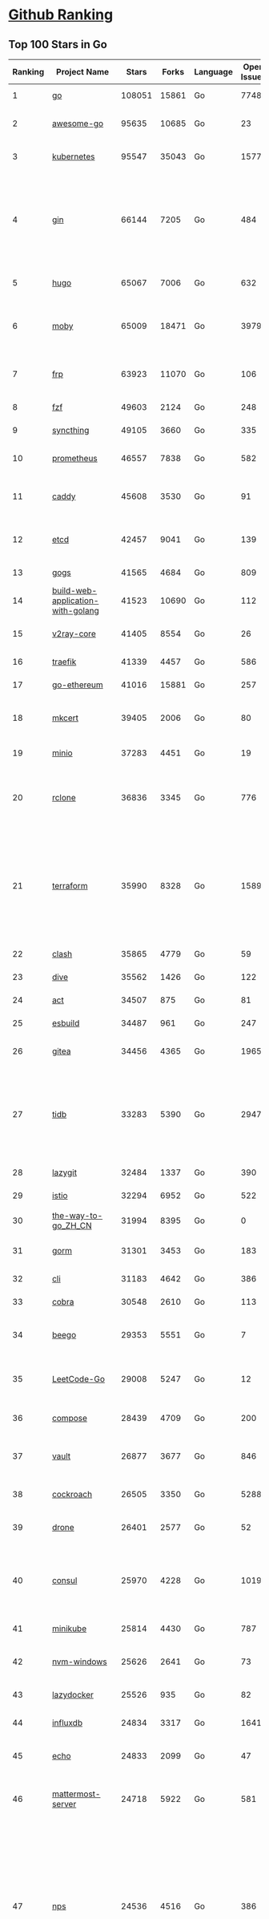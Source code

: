 [Github Ranking](../README.md)
==========

## Top 100 Stars in Go

| Ranking | Project Name | Stars | Forks | Language | Open Issues | Description | Last Commit |
| ------- | ------------ | ----- | ----- | -------- | ----------- | ----------- | ----------- |
| 1 | [go](https://github.com/golang/go) | 108051 | 15861 | Go | 7748 | The Go programming language | 2023-02-02T06:45:24Z |
| 2 | [awesome-go](https://github.com/avelino/awesome-go) | 95635 | 10685 | Go | 23 | A curated list of awesome Go frameworks, libraries and software | 2023-02-01T10:57:06Z |
| 3 | [kubernetes](https://github.com/kubernetes/kubernetes) | 95547 | 35043 | Go | 1577 | Production-Grade Container Scheduling and Management | 2023-02-02T09:13:19Z |
| 4 | [gin](https://github.com/gin-gonic/gin) | 66144 | 7205 | Go | 484 | Gin is a HTTP web framework written in Go (Golang). It features a Martini-like API with much better performance -- up to 40 times faster. If you need smashing performance, get yourself some Gin. | 2023-02-02T04:54:03Z |
| 5 | [hugo](https://github.com/gohugoio/hugo) | 65067 | 7006 | Go | 632 | The world’s fastest framework for building websites. | 2023-02-01T08:02:09Z |
| 6 | [moby](https://github.com/moby/moby) | 65009 | 18471 | Go | 3979 | Moby Project - a collaborative project for the container ecosystem to assemble container-based systems | 2023-02-02T09:43:31Z |
| 7 | [frp](https://github.com/fatedier/frp) | 63923 | 11070 | Go | 106 | A fast reverse proxy to help you expose a local server behind a NAT or firewall to the internet. | 2023-02-02T04:03:31Z |
| 8 | [fzf](https://github.com/junegunn/fzf) | 49603 | 2124 | Go | 248 | :cherry_blossom: A command-line fuzzy finder | 2023-02-01T16:17:21Z |
| 9 | [syncthing](https://github.com/syncthing/syncthing) | 49105 | 3660 | Go | 335 | Open Source Continuous File Synchronization | 2023-02-02T08:54:08Z |
| 10 | [prometheus](https://github.com/prometheus/prometheus) | 46557 | 7838 | Go | 582 | The Prometheus monitoring system and time series database. | 2023-02-02T09:20:21Z |
| 11 | [caddy](https://github.com/caddyserver/caddy) | 45608 | 3530 | Go | 91 | Fast and extensible multi-platform HTTP/1-2-3 web server with automatic HTTPS | 2023-02-01T23:47:51Z |
| 12 | [etcd](https://github.com/etcd-io/etcd) | 42457 | 9041 | Go | 139 | Distributed reliable key-value store for the most critical data of a distributed system | 2023-02-02T09:34:56Z |
| 13 | [gogs](https://github.com/gogs/gogs) | 41565 | 4684 | Go | 809 | Gogs is a painless self-hosted Git service | 2023-01-30T12:38:55Z |
| 14 | [build-web-application-with-golang](https://github.com/astaxie/build-web-application-with-golang) | 41523 | 10690 | Go | 112 | A golang ebook intro how to build a web with golang | 2022-12-29T05:46:04Z |
| 15 | [v2ray-core](https://github.com/v2ray/v2ray-core) | 41405 | 8554 | Go | 26 | A platform for building proxies to bypass network restrictions. | 2023-01-26T03:01:07Z |
| 16 | [traefik](https://github.com/traefik/traefik) | 41339 | 4457 | Go | 586 | The Cloud Native Application Proxy | 2023-01-31T15:00:11Z |
| 17 | [go-ethereum](https://github.com/ethereum/go-ethereum) | 41016 | 15881 | Go | 257 | Official Go implementation of the Ethereum protocol | 2023-02-02T09:52:34Z |
| 18 | [mkcert](https://github.com/FiloSottile/mkcert) | 39405 | 2006 | Go | 80 | A simple zero-config tool to make locally trusted development certificates with any names you'd like. | 2023-02-01T12:10:11Z |
| 19 | [minio](https://github.com/minio/minio) | 37283 | 4451 | Go | 19 | Multi-Cloud :cloud: Object Storage  | 2023-02-01T23:31:21Z |
| 20 | [rclone](https://github.com/rclone/rclone) | 36836 | 3345 | Go | 776 | "rsync for cloud storage" - Google Drive, S3, Dropbox, Backblaze B2, One Drive, Swift, Hubic, Wasabi, Google Cloud Storage, Yandex Files | 2023-02-01T15:47:42Z |
| 21 | [terraform](https://github.com/hashicorp/terraform) | 35990 | 8328 | Go | 1589 | Terraform enables you to safely and predictably create, change, and improve infrastructure. It is an open source tool that codifies APIs into declarative configuration files that can be shared amongst team members, treated as code, edited, reviewed, and versioned. | 2023-02-02T04:40:51Z |
| 22 | [clash](https://github.com/Dreamacro/clash) | 35865 | 4779 | Go | 59 | A rule-based tunnel in Go. | 2023-02-01T21:39:34Z |
| 23 | [dive](https://github.com/wagoodman/dive) | 35562 | 1426 | Go | 122 | A tool for exploring each layer in a docker image | 2023-01-31T05:39:06Z |
| 24 | [act](https://github.com/nektos/act) | 34507 | 875 | Go | 81 | Run your GitHub Actions locally 🚀 | 2023-02-02T09:19:02Z |
| 25 | [esbuild](https://github.com/evanw/esbuild) | 34487 | 961 | Go | 247 | An extremely fast bundler for the web | 2023-02-01T03:28:54Z |
| 26 | [gitea](https://github.com/go-gitea/gitea) | 34456 | 4365 | Go | 1965 | Git with a cup of tea, painless self-hosted git service | 2023-02-02T09:18:06Z |
| 27 | [tidb](https://github.com/pingcap/tidb) | 33283 | 5390 | Go | 2947 | TiDB is an open-source, cloud-native, distributed, MySQL-Compatible database for elastic scale and real-time analytics. Try AI-powered Chat2Query free at : https://tidbcloud.com/free-trial | 2023-02-02T09:58:39Z |
| 28 | [lazygit](https://github.com/jesseduffield/lazygit) | 32484 | 1337 | Go | 390 | simple terminal UI for git commands | 2023-02-02T07:15:01Z |
| 29 | [istio](https://github.com/istio/istio) | 32294 | 6952 | Go | 522 | Connect, secure, control, and observe services. | 2023-02-02T08:22:32Z |
| 30 | [the-way-to-go_ZH_CN](https://github.com/unknwon/the-way-to-go_ZH_CN) | 31994 | 8395 | Go | 0 | 《The Way to Go》中文译本，中文正式名《Go 入门指南》 | 2022-12-28T01:22:56Z |
| 31 | [gorm](https://github.com/go-gorm/gorm) | 31301 | 3453 | Go | 183 | The fantastic ORM library for Golang, aims to be developer friendly | 2023-02-02T09:54:51Z |
| 32 | [cli](https://github.com/cli/cli) | 31183 | 4642 | Go | 386 | GitHub’s official command line tool | 2023-02-01T21:19:37Z |
| 33 | [cobra](https://github.com/spf13/cobra) | 30548 | 2610 | Go | 113 | A Commander for modern Go CLI interactions | 2023-01-30T19:14:22Z |
| 34 | [beego](https://github.com/beego/beego) | 29353 | 5551 | Go | 7 | beego is an open-source, high-performance web framework for the Go programming language. | 2023-01-31T15:57:07Z |
| 35 | [LeetCode-Go](https://github.com/halfrost/LeetCode-Go) | 29008 | 5247 | Go | 12 | ✅ Solutions to LeetCode by Go, 100% test coverage, runtime beats 100% / LeetCode 题解 | 2023-01-04T18:30:02Z |
| 36 | [compose](https://github.com/docker/compose) | 28439 | 4709 | Go | 200 | Define and run multi-container applications with Docker | 2023-02-02T08:56:32Z |
| 37 | [vault](https://github.com/hashicorp/vault) | 26877 | 3677 | Go | 846 | A tool for secrets management, encryption as a service, and privileged access management | 2023-02-02T06:31:31Z |
| 38 | [cockroach](https://github.com/cockroachdb/cockroach) | 26505 | 3350 | Go | 5288 | CockroachDB - the open source, cloud-native distributed SQL database. | 2023-02-02T09:58:14Z |
| 39 | [drone](https://github.com/harness/drone) | 26401 | 2577 | Go | 52 | Drone is a Container-Native, Continuous Delivery Platform | 2023-02-02T07:37:12Z |
| 40 | [consul](https://github.com/hashicorp/consul) | 25970 | 4228 | Go | 1019 | Consul is a distributed, highly available, and data center aware solution to connect and configure applications across dynamic, distributed infrastructure. | 2023-02-02T09:40:00Z |
| 41 | [minikube](https://github.com/kubernetes/minikube) | 25814 | 4430 | Go | 787 | Run Kubernetes locally | 2023-02-02T03:09:30Z |
| 42 | [nvm-windows](https://github.com/coreybutler/nvm-windows) | 25626 | 2641 | Go | 73 | A node.js version management utility for Windows. Ironically written in Go. | 2023-01-27T04:09:28Z |
| 43 | [lazydocker](https://github.com/jesseduffield/lazydocker) | 25526 | 935 | Go | 82 | The lazier way to manage everything docker | 2023-02-01T07:22:02Z |
| 44 | [influxdb](https://github.com/influxdata/influxdb) | 24834 | 3317 | Go | 1641 | Scalable datastore for metrics, events, and real-time analytics | 2023-02-01T18:22:05Z |
| 45 | [echo](https://github.com/labstack/echo) | 24833 | 2099 | Go | 47 | High performance, minimalist Go web framework | 2023-02-01T20:38:20Z |
| 46 | [mattermost-server](https://github.com/mattermost/mattermost-server) | 24718 | 5922 | Go | 581 | Mattermost is an open source platform for secure collaboration across the entire software development lifecycle. | 2023-02-02T09:12:35Z |
| 47 | [nps](https://github.com/ehang-io/nps) | 24536 | 4516 | Go | 386 | 一款轻量级、高性能、功能强大的内网穿透代理服务器。支持tcp、udp、socks5、http等几乎所有流量转发，可用来访问内网网站、本地支付接口调试、ssh访问、远程桌面，内网dns解析、内网socks5代理等等……，并带有功能强大的web管理端。a lightweight, high-performance, powerful intranet penetration proxy server, with a powerful web management terminal. | 2022-12-19T19:25:06Z |
| 48 | [kit](https://github.com/go-kit/kit) | 24498 | 2384 | Go | 35 | A standard library for microservices. | 2023-01-02T06:10:18Z |
| 49 | [fiber](https://github.com/gofiber/fiber) | 24415 | 1251 | Go | 28 | ⚡️ Express inspired web framework written in Go | 2023-02-01T19:07:56Z |
| 50 | [portainer](https://github.com/portainer/portainer) | 24377 | 2117 | Go | 924 | Making Docker and Kubernetes management easy. | 2023-02-02T02:23:36Z |
| 51 | [photoprism](https://github.com/photoprism/photoprism) | 24322 | 1383 | Go | 338 | AI-Powered Photos App for the Decentralized Web 🌈💎✨ | 2023-02-01T15:09:04Z |
| 52 | [helm](https://github.com/helm/helm) | 23638 | 6538 | Go | 266 | The Kubernetes Package Manager | 2023-02-02T00:33:57Z |
| 53 | [iris](https://github.com/kataras/iris) | 23500 | 2464 | Go | 77 | The fastest HTTP/2 Go Web Framework. New, modern, easy to learn. Fast development with Code you control. Unbeatable cost-performance ratio :leaves: :rocket: \| 谢谢 \| #golang | 2023-02-01T04:09:13Z |
| 54 | [nsq](https://github.com/nsqio/nsq) | 23161 | 2819 | Go | 50 | A realtime distributed messaging platform | 2023-01-18T14:36:59Z |
| 55 | [faas](https://github.com/openfaas/faas) | 22608 | 1827 | Go | 27 | OpenFaaS - Serverless Functions Made Simple | 2023-01-28T09:18:21Z |
| 56 | [ngrok](https://github.com/inconshreveable/ngrok) | 22540 | 4157 | Go | 207 | Introspected tunnels to localhost | 2022-08-23T07:11:57Z |
| 57 | [go-zero](https://github.com/zeromicro/go-zero) | 22450 | 3207 | Go | 166 | A cloud-native Go microservices framework with cli tool for productivity. | 2023-02-01T07:15:04Z |
| 58 | [hub](https://github.com/github/hub) | 22275 | 2350 | Go | 235 | A command-line tool that makes git easier to use with GitHub. | 2023-01-26T21:08:05Z |
| 59 | [k3s](https://github.com/k3s-io/k3s) | 22144 | 1962 | Go | 285 | Lightweight Kubernetes | 2023-02-02T01:59:54Z |
| 60 | [logrus](https://github.com/sirupsen/logrus) | 22060 | 2210 | Go | 5 | Structured, pluggable logging for Go. | 2023-01-15T13:31:02Z |
| 61 | [viper](https://github.com/spf13/viper) | 21904 | 1828 | Go | 357 | Go configuration with fangs | 2023-01-30T07:58:36Z |
| 62 | [docker_practice](https://github.com/yeasy/docker_practice) | 21787 | 5457 | Go | 3 | Learn and understand Docker&Container technologies, with real DevOps practice! | 2023-01-17T20:03:57Z |
| 63 | [croc](https://github.com/schollz/croc) | 21664 | 946 | Go | 91 | Easily and securely send things from one computer to another :crocodile: :package: | 2023-01-13T15:29:21Z |
| 64 | [go-patterns](https://github.com/tmrts/go-patterns) | 21306 | 1979 | Go | 15 | Curated list of Go design patterns, recipes and idioms | 2022-08-07T21:44:59Z |
| 65 | [micro](https://github.com/zyedidia/micro) | 21008 | 1092 | Go | 669 | A modern and intuitive terminal-based text editor | 2023-02-01T18:27:39Z |
| 66 | [vegeta](https://github.com/tsenart/vegeta) | 20726 | 1278 | Go | 85 | HTTP load testing tool and library. It's over 9000! | 2023-02-01T11:24:02Z |
| 67 | [pocketbase](https://github.com/pocketbase/pocketbase) | 20712 | 788 | Go | 37 | Open Source realtime backend in 1 file | 2023-02-01T22:21:30Z |
| 68 | [rancher](https://github.com/rancher/rancher) | 20525 | 2729 | Go | 2244 | Complete container management platform | 2023-02-02T08:01:42Z |
| 69 | [v2ray-core](https://github.com/v2fly/v2ray-core) | 20429 | 3344 | Go | 59 | A platform for building proxies to bypass network restrictions. | 2023-01-30T22:01:46Z |
| 70 | [dapr](https://github.com/dapr/dapr) | 20341 | 1608 | Go | 328 | Dapr is a portable, event-driven, runtime for building distributed applications across cloud and edge. | 2023-02-02T01:27:09Z |
| 71 | [lux](https://github.com/iawia002/lux) | 20070 | 2399 | Go | 414 | 👾 Fast and simple video download library and CLI tool written in Go | 2023-02-02T08:33:51Z |
| 72 | [go-micro](https://github.com/go-micro/go-micro) | 19976 | 2221 | Go | 62 | A Go microservices framework | 2023-01-03T11:58:03Z |
| 73 | [delve](https://github.com/go-delve/delve) | 19908 | 2005 | Go | 105 | Delve is a debugger for the Go programming language. | 2023-02-02T02:20:27Z |
| 74 | [kratos](https://github.com/go-kratos/kratos) | 19843 | 3720 | Go | 94 | Your ultimate Go microservices framework for the cloud-native era. | 2023-02-01T06:20:20Z |
| 75 | [cli](https://github.com/urfave/cli) | 19687 | 1665 | Go | 36 | A simple, fast, and fun package for building command line apps in Go | 2023-02-01T16:21:52Z |
| 76 | [k9s](https://github.com/derailed/k9s) | 19501 | 1234 | Go | 350 | 🐶 Kubernetes CLI To Manage Your Clusters In Style! | 2023-01-31T17:35:27Z |
| 77 | [fyne](https://github.com/fyne-io/fyne) | 19335 | 1080 | Go | 467 | Cross platform GUI in Go inspired by Material Design | 2023-02-01T21:46:45Z |
| 78 | [restic](https://github.com/restic/restic) | 19322 | 1259 | Go | 360 | Fast, secure, efficient backup program | 2023-02-01T08:36:20Z |
| 79 | [harbor](https://github.com/goharbor/harbor) | 19283 | 4260 | Go | 526 | An open source trusted cloud native registry project that stores, signs, and scans content. | 2023-02-02T08:59:41Z |
| 80 | [k6](https://github.com/grafana/k6) | 19263 | 1016 | Go | 380 | A modern load testing tool, using Go and JavaScript - https://k6.io | 2023-02-02T10:01:12Z |
| 81 | [mux](https://github.com/gorilla/mux) | 18048 | 1689 | Go | 16 | A powerful HTTP router and URL matcher for building Go web servers with 🦍 | 2022-12-09T15:56:57Z |
| 82 | [grpc-go](https://github.com/grpc/grpc-go) | 17481 | 3884 | Go | 132 | The Go language implementation of gRPC. HTTP/2 based RPC | 2023-02-02T01:34:02Z |
| 83 | [gotty](https://github.com/yudai/gotty) | 17445 | 1322 | Go | 102 | Share your terminal as a web application | 2023-01-03T18:48:03Z |
| 84 | [Cloudreve](https://github.com/cloudreve/Cloudreve) | 17127 | 2939 | Go | 253 | 🌩支持多家云存储的云盘系统 (Self-hosted file management and sharing system, supports multiple storage providers) | 2023-01-13T03:58:46Z |
| 85 | [jaeger](https://github.com/jaegertracing/jaeger) | 17040 | 2039 | Go | 317 | CNCF Jaeger, a Distributed Tracing Platform | 2023-02-02T04:01:18Z |
| 86 | [learngo](https://github.com/inancgumus/learngo) | 16838 | 2226 | Go | 1 | ❤️ 1000+ Hand-Crafted Go Examples, Exercises, and Quizzes. 🚀 Learn Go by fixing 1000+ tiny programs. | 2023-01-25T14:02:34Z |
| 87 | [goreplay](https://github.com/buger/goreplay) | 16817 | 1698 | Go | 261 | GoReplay is an open-source tool for capturing and replaying live HTTP traffic into a test environment in order to continuously test your system with real data. It can be used to increase confidence in code deployments, configuration changes and infrastructure changes. | 2023-01-15T17:57:59Z |
| 88 | [bubbletea](https://github.com/charmbracelet/bubbletea) | 16779 | 520 | Go | 31 | A powerful little TUI framework 🏗 | 2023-01-30T11:53:25Z |
| 89 | [websocketd](https://github.com/joewalnes/websocketd) | 16672 | 996 | Go | 39 | Turn any program that uses STDIN/STDOUT into a WebSocket server. Like inetd, but for WebSockets.  | 2023-01-02T18:25:59Z |
| 90 | [podman](https://github.com/containers/podman) | 16662 | 1795 | Go | 344 | Podman: A tool for managing OCI containers and pods. | 2023-02-02T09:29:12Z |
| 91 | [xbar](https://github.com/matryer/xbar) | 16575 | 643 | Go | 133 | Put the output from any script or program into your macOS Menu Bar (the BitBar reboot) | 2023-01-29T19:38:33Z |
| 92 | [go-redis](https://github.com/redis/go-redis) | 16315 | 1971 | Go | 175 | Type-safe Redis client for Golang | 2023-02-01T18:00:26Z |
| 93 | [slim](https://github.com/slimtoolkit/slim) | 16058 | 607 | Go | 134 | Slim(toolkit): Don't change anything in your container image and minify it by up to 30x (and for compiled languages even more) making it secure too! (free and open source) | 2023-02-01T00:10:02Z |
| 94 | [trivy](https://github.com/aquasecurity/trivy) | 15976 | 1552 | Go | 292 | Find vulnerabilities, misconfigurations, secrets, SBOM in containers, Kubernetes, code repositories, clouds and more | 2023-02-02T07:36:45Z |
| 95 | [fx](https://github.com/antonmedv/fx) | 15966 | 444 | Go | 17 | Terminal JSON viewer | 2022-11-09T03:00:30Z |
| 96 | [gin-vue-admin](https://github.com/flipped-aurora/gin-vue-admin) | 15815 | 4687 | Go | 23 | 基于vite+vue3+gin搭建的开发基础平台（支持TS,JS混用），集成jwt鉴权，权限管理，动态路由，显隐可控组件，分页封装，多点登录拦截，资源权限，上传下载，代码生成器，表单生成器等开发必备功能。 | 2023-02-01T08:00:31Z |
| 97 | [AdGuardHome](https://github.com/AdguardTeam/AdGuardHome) | 15776 | 1373 | Go | 727 | Network-wide ads & trackers blocking DNS server | 2023-02-02T05:26:07Z |
| 98 | [charts](https://github.com/helm/charts) | 15473 | 17225 | Go | 0 | ⚠️(OBSOLETE) Curated applications for Kubernetes | 2022-02-20T14:09:39Z |
| 99 | [vitess](https://github.com/vitessio/vitess) | 15433 | 1893 | Go | 721 | Vitess is a database clustering system for horizontal scaling of MySQL. | 2023-02-02T09:51:59Z |
| 100 | [authelia](https://github.com/authelia/authelia) | 15371 | 870 | Go | 72 | The Single Sign-On Multi-Factor portal for web apps | 2023-02-02T08:34:19Z |

